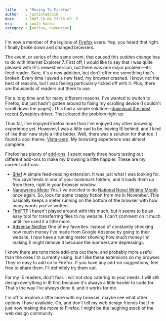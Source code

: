 ```yaml
---
title    : "Moving To Firefox"
author   : justintadlock
date     : 2007-10-04 23:16:00 -5
era      : south-korea
category : [online, nanowrimo]
---
```


I'm now a member of the legions of <a href="http://www.mozilla.com/en-US/firefox" title="Firefox Browser Download"> Firefox</a> users.  Yep, you heard that right.  I finally broke down and changed browsers.

The event, or series of the same event, that caused this sudden change has to do with Internet Explorer 7.  First off, I would like to say that I was quite pleased with IE's newest version, but there was one major problem&mdash;its feed reader.  Sure, it's a new addition, but don't offer me something that's broken.  Every time I saved a new feed, my browser crashed.  I know, not the best of reasons, but I was feeling particularly ticked off with it.  Plus, there are thousands of readers out there to use.

For a long time and for many different reasons, I've wanted to switch to Firefox, but just hadn't gotten around to fixing my scrolling device (I couldn't scroll down the pages).  This had a simple solution&mdash;<a href="http://www.synaptics.com/support/drive.cfm" title="Download Synaptics Driver">download the most recent Synaptics driver</a>.  That cleared the problem right up.

Thus far, I've enjoyed Firefox more than I've enjoyed any other browsing experience yet.  However, I was a little sad to be leaving IE behind, and I kind of like their new style a little better.  Well, there was a solution for that too.  I found a cool theme, <a href="https://addons.mozilla.org/en-US/firefox/addon/4988" title="Vista-aero"> Vista-aero</a>.  My browsing experience was almost complete.

Firefox has plenty of <a href="https://addons.mozilla.org/en-US/firefox" title="Firefox Add-ons"> add-ons</a>.  I spent nearly three hours testing out different add-ons to make my browsing a little happier.  These are my current add-ons:

<ul>
<li><a href="https://addons.mozilla.org/en-US/firefox/addon/4578" title="Brief Firefox Add-on">Brief</a>
A simple feed-reading extension.  It was just what I was looking for.  You save feeds in one of your bookmark folders, and it loads them up from there, right in your browser window.</li>
<li><a href="https://addons.mozilla.org/en-US/firefox/addon/1432" title="Nanowrimo Meter Firefox Add-on">Nanowrimo Meter</a>
Yes, I've decided to do <a href="http://nanowrimo.org" title="National Novel Writing Month"> National Novel Writing Month</a> once again.  So, look for some crappy fiction from me in November.  This basically keeps a meter running on the bottom of the browser with how many words you've written.</li>
<li><a href="https://addons.mozilla.org/en-US/firefox/addon/684" title="FireFTP Firefox Add-on">FireFTP</a>
I haven't played around with this much, but it seems to be an easy tool for transferring files to my website.  I can't comment on it much until I've used it a little more.</li>
<li><a href="https://addons.mozilla.org/en-US/firefox/addon/500" title="Adsense Notifier Firefox Add-on">Adsense Notifier</a>
One of my favorites.  Instead of constantly checking how much money I've made from Google Adsense by going to their website, I now have a running meter showing how much money I'm making (I might remove it because the numbers are depressing).</li>
</ul>

I know there are tons more add-ons out there, and probably more useful than the ones I'm currently using, but I like these extensions on my browser.  They're easy to add on to Firefox.  If you have any add-on suggestions, feel free to share them.  I'll definitely try them out.

For my IE readers, don't fear.  I will not stop catering to your needs.  I will still design everything in IE first because it's always a little harder to code for.  That's the way I've always done it, and it works for me.

I'm off to explore a little more with my browser, maybe see what other options I have available.  Oh, and don't tell my web design friends that I'm just now making the move to Firefox.  I might be the laughing stock of the web design community.
